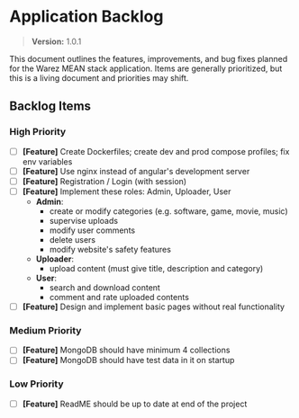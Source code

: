# Application Backlog
> **Version:** 1.0.1

This document outlines the features, improvements, and bug fixes planned for the Warez MEAN stack application. Items are generally prioritized, but this is a living document and priorities may shift.

## Backlog Items

### High Priority

* [ ] **[Feature]** Create Dockerfiles; create dev and prod compose profiles; fix env variables
* [ ] **[Feature]** Use nginx instead of angular's development server
* [ ] **[Feature]** Registration / Login (with session)
* [ ] **[Feature]** Implement these roles: Admin, Uploader, User
  * **Admin**:
    * create or modify categories (e.g. software, game, movie, music)
    * supervise uploads
    * modify user comments
    * delete users
    * modify website's safety features
  * **Uploader**:
    * upload content (must give title, description and category)
  * **User**:
    * search and download content
    * comment and rate uploaded contents
* [ ] **[Feature]** Design and implement basic pages without real functionality

### Medium Priority

* [ ] **[Feature]** MongoDB should have minimum 4 collections
* [ ] **[Feature]** MongoDB should have test data in it on startup

### Low Priority

* [ ] **[Feature]** ReadME should be up to date at end of the project
